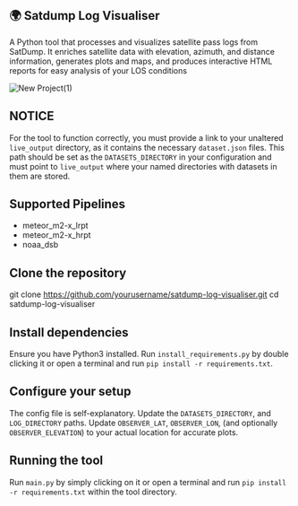 ## 🌍 Satdump Log Visualiser

A Python tool that processes and visualizes satellite pass logs from SatDump. It enriches satellite data with elevation, azimuth, and distance information, generates plots and maps, and produces interactive HTML reports for easy analysis of your LOS conditions

![New Project(1)](https://github.com/user-attachments/assets/200d9f9d-bd51-4341-bcfb-84cc3948dc20)


## NOTICE

For the tool to function correctly, you must provide a link to your unaltered `live_output` directory, as it contains the necessary `dataset.json` files. This path should be set as the `DATASETS_DIRECTORY` in your configuration and must point to `live_output` where your named directories with datasets in them are stored.

## Supported Pipelines

- meteor_m2-x_lrpt
- meteor_m2-x_hrpt
- noaa_dsb

## Clone the repository

git clone https://github.com/yourusername/satdump-log-visualiser.git
cd satdump-log-visualiser

## Install dependencies

Ensure you have Python3 installed.
Run `install_requirements.py` by double clicking it or open a terminal and run `pip install -r requirements.txt`.


## Configure your setup

The config file is self-explanatory.
Update the `DATASETS_DIRECTORY`, and `LOG_DIRECTORY` paths.
Update `OBSERVER_LAT`, `OBSERVER_LON`, (and optionally `OBSERVER_ELEVATION`) to your actual location for accurate plots.

## Running the tool

Run `main.py` by simply clicking on it or open a terminal and run `pip install -r requirements.txt` within the tool directory.

